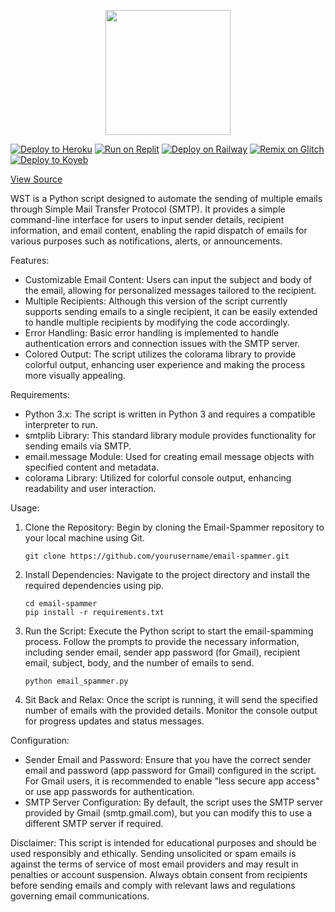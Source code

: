 <p align="center"><img src="https://raw.githubusercontent.com/Liammkr/WST/main/WSTLOGO.png?token=GHSAT0AAAAAACNOHIRJ2NX3E27VFP4V3CVIZNW3Y7A" height="200"></p>



[![Deploy to Heroku](https://binbashbanana.github.io/deploy-buttons/buttons/remade/heroku.svg)](https://heroku.com/deploy/?template=https://github.com/Liammkr/WST)
[![Run on Replit](https://binbashbanana.github.io/deploy-buttons/buttons/remade/replit.svg)](https://replit.com/github/Liammkr/WST)
[![Deploy on Railway](https://binbashbanana.github.io/deploy-buttons/buttons/remade/railway.svg)](https://railway.app/new/template?template=https://github.com/Liammkr/WST)
[![Remix on Glitch](https://binbashbanana.github.io/deploy-buttons/buttons/remade/glitch.svg)](https://glitch.com/edit/#!/import/github/Liammkr/WST)
[![Deploy to Koyeb](https://binbashbanana.github.io/deploy-buttons/buttons/remade/koyeb.svg)](https://app.koyeb.com/deploy?type=git&repository=github.com/Liammkr/WST&branch=main&name={repository})

<a href='https://github.com/Liammkr/WST'>View Source</a>

WST is a Python script designed to automate the sending of multiple emails through Simple Mail Transfer Protocol (SMTP). It provides a simple command-line interface for users to input sender details, recipient information, and email content, enabling the rapid dispatch of emails for various purposes such as notifications, alerts, or announcements.

Features:
- Customizable Email Content: Users can input the subject and body of the email, allowing for personalized messages tailored to the recipient.
- Multiple Recipients: Although this version of the script currently supports sending emails to a single recipient, it can be easily extended to handle multiple recipients by modifying the code accordingly.
- Error Handling: Basic error handling is implemented to handle authentication errors and connection issues with the SMTP server.
- Colored Output: The script utilizes the colorama library to provide colorful output, enhancing user experience and making the process more visually appealing.

Requirements:
- Python 3.x: The script is written in Python 3 and requires a compatible interpreter to run.
- smtplib Library: This standard library module provides functionality for sending emails via SMTP.
- email.message Module: Used for creating email message objects with specified content and metadata.
- colorama Library: Utilized for colorful console output, enhancing readability and user interaction.

Usage:
1. Clone the Repository: Begin by cloning the Email-Spammer repository to your local machine using Git.
   ```
   git clone https://github.com/yourusername/email-spammer.git
   ```

3. Install Dependencies: Navigate to the project directory and install the required dependencies using pip.
   ```
   cd email-spammer
   pip install -r requirements.txt
   ```

3. Run the Script: Execute the Python script to start the email-spamming process. Follow the prompts to provide the necessary information, including sender email, sender app password (for Gmail), recipient email, subject, body, and the number of emails to send.
   ```
   python email_spammer.py
   ```

5. Sit Back and Relax: Once the script is running, it will send the specified number of emails with the provided details. Monitor the console output for progress updates and status messages.

Configuration:
- Sender Email and Password: Ensure that you have the correct sender email and password (app password for Gmail) configured in the script. For Gmail users, it is recommended to enable "less secure app access" or use app passwords for authentication.
- SMTP Server Configuration: By default, the script uses the SMTP server provided by Gmail (smtp.gmail.com), but you can modify this to use a different SMTP server if required.

Disclaimer:
This script is intended for educational purposes and should be used responsibly and ethically. Sending unsolicited or spam emails is against the terms of service of most email providers and may result in penalties or account suspension. Always obtain consent from recipients before sending emails and comply with relevant laws and regulations governing email communications.
